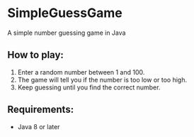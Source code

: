 # SimpleGuessGame
A simple number guessing game in Java

## How to play:
1. Enter a random number between 1 and 100.
2. The game will tell you if the number is too low or too high.
3. Keep guessing until you find the correct number.

## Requirements:
- Java 8 or later
